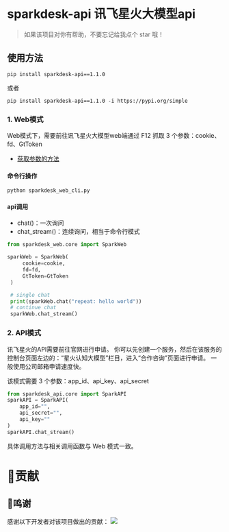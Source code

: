 # sparkdesk-api 讯飞星火大模型api
> 如果该项目对你有帮助，不要忘记给我点个 star 哦！
## 使用方法
```shell
pip install sparkdesk-api==1.1.0
```
或者
```shell
pip install sparkdesk-api==1.1.0 -i https://pypi.org/simple
```

### 1. Web模式
Web模式下，需要前往讯飞星火大模型web端通过 F12 抓取 3 个参数：cookie、fd、GtToken
- [获取参数的方法](https://github.com/HildaM/sparkdesk-api/tree/main/docs)

#### 命令行操作
```shell
python sparkdesk_web_cli.py
```

#### api调用
- chat()：一次询问
- chat_stream()：连续询问，相当于命令行模式
```python
from sparkdesk_web.core import SparkWeb

sparkWeb = SparkWeb(
     cookie=cookie,
     fd=fd,
     GtToken=GtToken
 )

 # single chat
 print(sparkWeb.chat("repeat: hello world"))
 # continue chat
 sparkWeb.chat_stream()
```

### 2. API模式
讯飞星火的API需要前往官网进行申请。
你可以先创建一个服务，然后在该服务的控制台页面左边的：“星火认知大模型”栏目，进入“合作咨询”页面进行申请。
一般使用公司邮箱申请速度快。

该模式需要 3 个参数：app_id、api_key、api_secret
```python
from sparkdesk_api.core import SparkAPI
sparkAPI = SparkAPI(
    app_id="",
    api_secret="",
    api_key=""
)
sparkAPI.chat_stream()
```

具体调用方法与相关调用函数与 Web 模式一致。

# 🤝贡献
## 🎉鸣谢
感谢以下开发者对该项目做出的贡献：
<a href="https://github.com/HildaM/sparkdesk-api/graphs/contributors">
  <img src="https://contrib.rocks/image?repo=HildaM/sparkdesk-api" />
</a>
